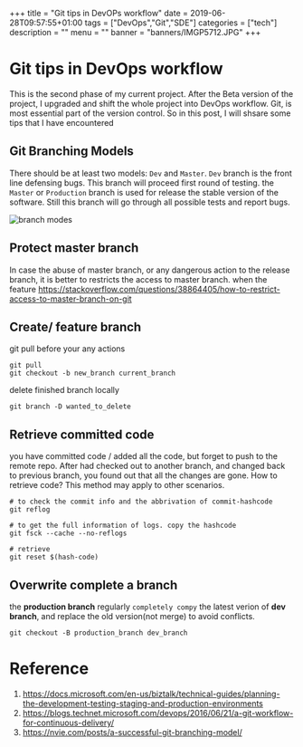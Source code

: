+++
title =  "Git tips in DevOPs workflow"
date =  2019-06-28T09:57:55+01:00
tags = ["DevOps","Git","SDE"]
categories = ["tech"]
description = ""
menu = ""
banner = "banners/IMGP5712.JPG"
+++

# Git tips in DevOps workflow

This is the second phase of my current project. After the Beta version of 
the project, I upgraded and shift the whole project into DevOps 
workflow. Git, is most essential part of the version control.
So in this post, I will shsare some tips that I have encountered

## Git Branching Models
There should be at least two models: `Dev` and `Master`. `Dev` branch is the front line defensing bugs. This branch
will proceed first round of testing. 
the `Master` or `Production` branch is used for release the stable version of the software. Still this branch will
go through all possible tests and report bugs.
   
![branch modes](https://app.yinxiang.com/shard/s33/res/d3525737-ac00-45cb-b4c2-98441aebb472/Screenshot%20from%202019-07-29%2014-26-40.png?search=Blog)

## Protect master branch 
In case the abuse of master branch, or any dangerous action to the release branch,
it is better to restricts the access to master branch.
when the feature
https://stackoverflow.com/questions/38864405/how-to-restrict-access-to-master-branch-on-git


## Create/ feature branch
git pull before your any actions
```console
git pull
git checkout -b new_branch current_branch
```
delete finished branch locally
```console
git branch -D wanted_to_delete

```

## Retrieve committed code
you have committed code / added all the code, but forget to push to the remote repo. After had checked out to another branch,
and changed back to previous branch, you found out that all the changes are gone. How to retrieve code? This 
method may apply to other scenarios.

```commandline
# to check the commit info and the abbrivation of commit-hashcode
git reflog

# to get the full information of logs. copy the hashcode
git fsck --cache --no-reflogs

# retrieve 
git reset $(hash-code)
```

## Overwrite complete a branch
the **production branch** regularly `completely compy` the latest verion of **dev branch**, and replace the old version(not merge) to avoid conflicts.
```
git checkout -B production_branch dev_branch 
```

# Reference
1. https://docs.microsoft.com/en-us/biztalk/technical-guides/planning-the-development-testing-staging-and-production-environments
2. https://blogs.technet.microsoft.com/devops/2016/06/21/a-git-workflow-for-continuous-delivery/
3. https://nvie.com/posts/a-successful-git-branching-model/

